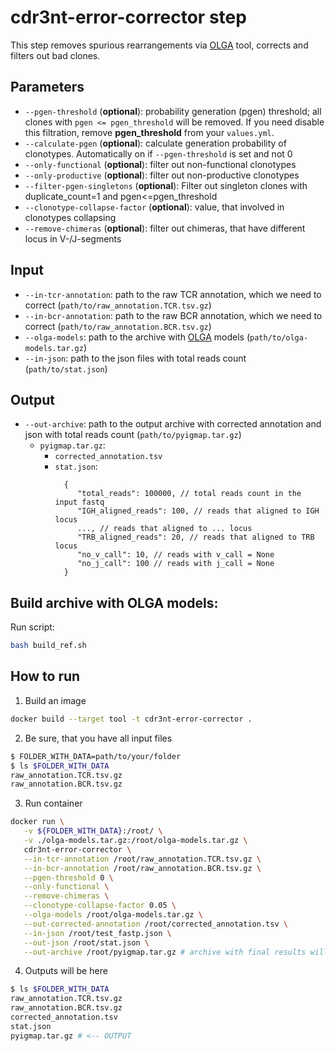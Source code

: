 # cdr3nt-error-corrector step

This step removes spurious rearrangements via [OLGA](https://github.com/statbiophys/OLGA) tool, corrects and filters out bad clones.

## Parameters
* `--pgen-threshold` (**optional**): probability generation (pgen) threshold; all clones with `pgen <= pgen_threshold` will be removed. If you need disable this filtration, remove **pgen_threshold** from your `values.yml`.
* `--calculate-pgen` (**optional**): calculate generation probability of clonotypes. Automatically on if `--pgen-threshold` is set and not 0
* `--only-functional` (**optional**): filter out non-functional clonotypes
* `--only-productive` (**optional**): filter out non-productive clonotypes
* `--filter-pgen-singletons` (**optional**): Filter out singleton clones with duplicate_count=1 and pgen<=pgen_threshold
* `--clonotype-collapse-factor` (**optional**): value, that involved in clonotypes collapsing
* `--remove-chimeras` (**optional**): filter out chimeras, that have different locus in V-/J-segments

## Input

* `--in-tcr-annotation`: path to the raw TCR annotation, which we need to correct (`path/to/raw_annotation.TCR.tsv.gz`)
* `--in-bcr-annotation`: path to the raw BCR annotation, which we need to correct (`path/to/raw_annotation.BCR.tsv.gz`)
* `--olga-models`: path to the archive with [OLGA](https://github.com/statbiophys/OLGA/tree/master/olga/default_models) models (`path/to/olga-models.tar.gz`)
* `--in-json`: path to the json files with total reads count (`path/to/stat.json`)

## Output

* `--out-archive`: path to the output archive with corrected annotation and json with total reads count (`path/to/pyigmap.tar.gz`)
  * `pyigmap.tar.gz`:
    * `corrected_annotation.tsv`
    * `stat.json`:
      ```json5
        {
           "total_reads": 100000, // total reads count in the input fastq
           "IGH_aligned_reads": 100, // reads that aligned to IGH locus
           ..., // reads that aligned to ... locus
           "TRB_aligned_reads": 20, // reads that aligned to TRB locus
           "no_v_call": 10, // reads with v_call = None
           "no_j_call": 100 // reads with j_call = None
        }
      ```


## Build archive with OLGA models:

Run script:
```bash
bash build_ref.sh
``` 

## How to run

1. Build an image
```bash
docker build --target tool -t cdr3nt-error-corrector .
```

2. Be sure, that you have all input files

```bash
$ FOLDER_WITH_DATA=path/to/your/folder
$ ls $FOLDER_WITH_DATA
raw_annotation.TCR.tsv.gz
raw_annotation.BCR.tsv.gz
```

3. Run container
```bash
docker run \
   -v ${FOLDER_WITH_DATA}:/root/ \
   -v ./olga-models.tar.gz:/root/olga-models.tar.gz \
   cdr3nt-error-corrector \
   --in-tcr-annotation /root/raw_annotation.TCR.tsv.gz \
   --in-bcr-annotation /root/raw_annotation.BCR.tsv.gz \
   --pgen-threshold 0 \
   --only-functional \
   --remove-chimeras \
   --clonotype-collapse-factor 0.05 \
   --olga-models /root/olga-models.tar.gz \
   --out-corrected-annotation /root/corrected_annotation.tsv \
   --in-json /root/test_fastp.json \
   --out-json /root/stat.json \
   --out-archive /root/pyigmap.tar.gz # archive with final results will be saved into ./unit_tests/test_data/
```

4. Outputs will be here
```bash
$ ls $FOLDER_WITH_DATA
raw_annotation.TCR.tsv.gz
raw_annotation.BCR.tsv.gz
corrected_annotation.tsv
stat.json
pyigmap.tar.gz # <-- OUTPUT
```